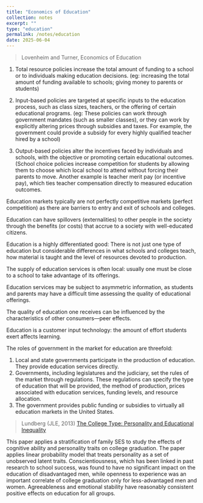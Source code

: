 ```yaml
---
title: "Economics of Education"
collection: notes
excerpt: ""
type: "education"
permalink: /notes/education
date: 2025-06-04
---
```



>  Lovenheim and Turner, Economics of Education

1. Total resource policies increase the total amount of funding to a school or to individuals making education decisions. (eg:  increasing the total amount of funding available to schools; giving money to parents or students)


2. Input-based policies are targeted at specific inputs to the education process, such as class sizes, teachers, or the offering of certain educational programs. (eg: These policies can work through government mandates (such as smaller classes), or they can work by explicitly altering prices through subsidies and taxes. For example, the government could provide a subsidy for every highly qualified teacher hired by a school)

3. Output-based policies alter the incentives faced by individuals and schools, with the objective or promoting certain educational outcomes. (School choice policies increase competition for students by allowing them to choose which local school to attend without forcing their parents to move. Another example is teacher merit pay (or incentive pay), which ties teacher compensation directly to measured education outcomes.

Education markets typically are not perfectly competitive markets (perfect competition) as there are barriers to entry and exit of schools and colleges.

Education can have spillovers (externalities) to other people in the society through the benefits (or costs) that accrue to a society with well-educated citizens.

Education is a highly differentiated good: There is not just one type of education but considerable differences in what schools and colleges teach, how material is taught and the level of resources devoted to production. 

The supply of education services is often local: usually one must be close to a school to take advantage of its offerings. 

Education services may be subject to asymmetric information, as students and parents may have a difficult time assessing the quality of educational offerings. 

The quality of education one receives can be influenced by the characteristics of other consumers—peer effects. 

Education is a customer input technology: the amount of effort students exert affects learning.

The roles of government in the market for education are threefold: 
1. Local and state governments participate in the production of education. They provide education services directly. 
2. Governments, including legislatures and the judiciary, set the rules of the market through regulations. These regulations can specify the type of education that will be provided, the method of production, prices associated with education services, funding levels, and resource allocation.
3. The government provides public funding or subsidies to virtually all education markets in the United States.


> Lundberg (JLE, 2013) [The College Type: Personality and Educational Inequality](https://doi.org/10.1086/671056)

This paper applies a stratification of family SES to study the effects of cognitive ability and personality traits on college graduation. The paper applies linear probability model that treats personality as a set of unobserved latent traits. Conscientiousness, which has been linked in past research to school success, was found to have no significant impact on the education of disadvantaged men, while openness to experience was an important correlate of college graduation only for less-advantaged men and women. Agreeableness and emotional stability have reasonably consistent positive effects on education for all groups.
